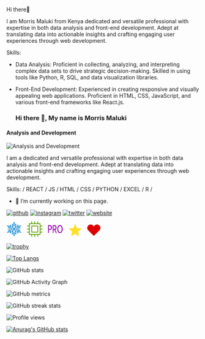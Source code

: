 Hi there👋 

I am Morris Maluki from Kenya dedicated and versatile professional with expertise in both data analysis and front-end development. Adept at translating data into actionable insights and crafting engaging user experiences through web development.

Skills:

- Data Analysis: Proficient in collecting, analyzing, and interpreting complex data sets to drive strategic decision-making. Skilled in using tools like Python, R, SQL, and data visualization libraries.
  
- Front-End Development: Experienced in creating responsive and visually appealing web applications. Proficient in HTML, CSS, JavaScript, and various front-end frameworks like React.js.

  ### Hi there 👋, My name is Morris Maluki
#### Analysis and Development 
![Analysis and Development ](https://arturssmirnovs.github.io/github-profile-readme-generator/images/banner.png)

I am a dedicated and versatile professional with expertise in both data analysis and front-end development. Adept at translating data into actionable insights and crafting engaging user experiences through web development.

Skills:  / REACT / JS / HTML / CSS / PYTHON / EXCEL / R /

- 🔭 I’m currently working on this page. 


[<img src='https://cdn.jsdelivr.net/npm/simple-icons@3.0.1/icons/github.svg' alt='github' height='40'>](https://github.com/Maluki04)  [<img src='https://cdn.jsdelivr.net/npm/simple-icons@3.0.1/icons/instagram.svg' alt='instagram' height='40'>](https://www.instagram.com/t.o.p.sh.a/)  [<img src='https://cdn.jsdelivr.net/npm/simple-icons@3.0.1/icons/twitter.svg' alt='twitter' height='40'>](https://twitter.com/morris_maluki)  [<img src='https://cdn.jsdelivr.net/npm/simple-icons@3.0.1/icons/icloud.svg' alt='website' height='40'>](https://mirakle.company.site/)  

<a href='https://archiveprogram.github.com/'><img src='https://raw.githubusercontent.com/acervenky/animated-github-badges/master/assets/acbadge.gif' width='40' height='40'></a> <a href='https://docs.github.com/en/developers'><img src='https://raw.githubusercontent.com/acervenky/animated-github-badges/master/assets/devbadge.gif' width='40' height='40'></a> <a href='https://github.com/pricing'><img src='https://raw.githubusercontent.com/acervenky/animated-github-badges/master/assets/pro.gif' width='40' height='40'></a> <a href='https://stars.github.com/'><img src='https://raw.githubusercontent.com/acervenky/animated-github-badges/master/assets/starbadge.gif' width='35' height='35'></a> <a href='https://docs.github.com/en/github/supporting-the-open-source-community-with-github-sponsors'><img src='https://raw.githubusercontent.com/acervenky/animated-github-badges/master/assets/sponsorbadge.gif' width='35' height='35'></a> 

[![trophy](https://github-profile-trophy.vercel.app/?username=Maluki04)](https://github.com/ryo-ma/github-profile-trophy)

[![Top Langs](https://github-readme-stats.vercel.app/api/top-langs/?username=Maluki04)](https://github.com/anuraghazra/github-readme-stats)

![GitHub stats](https://github-readme-stats.vercel.app/api?username=Maluki04&show_icons=true&count_private=true)  

![GitHub Activity Graph](https://activity-graph.herokuapp.com/graph?username=Maluki04)  

![GitHub metrics](https://metrics.lecoq.io/Maluki04)  

![GitHub streak stats](https://streak-stats.demolab.com/?user=Maluki04)  

![Profile views](https://gpvc.arturio.dev/Maluki04)  
  
[![Anurag's GitHub stats](https://github-readme-stats.vercel.app/api?username=Maluki04)](https://github.com/anuraghazra/github-readme-stats)

